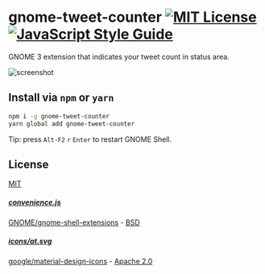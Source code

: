 # gnome-tweet-counter [![MIT License](https://img.shields.io/github/license/mashape/apistatus.svg)](LICENSE) [![JavaScript Style Guide](https://img.shields.io/badge/code_style-standard-brightgreen.svg)](https://standardjs.com)
GNOME 3 extension that indicates your tweet count in status area.

![screenshot](https://user-images.githubusercontent.com/9481405/36493066-0942fd20-1772-11e8-9b30-c6da9fdbffcd.png)

## Install via `npm` or `yarn`
```bash
npm i -g gnome-tweet-counter
yarn global add gnome-tweet-counter
```
Tip: press `Alt-F2` `r` `Enter` to restart GNOME Shell.

## License
[MIT](LICENSE)

##### [convenience.js](convenience.js)
[GNOME/gnome-shell-extensions](https://gitlab.gnome.org/GNOME/gnome-shell-extensions) - [BSD](https://gitlab.gnome.org/GNOME/gnome-shell-extensions/blob/master/lib/convenience.js)

##### [icons/at.svg](icons/at.svg)
[google/material-design-icons](https://github.com/google/material-design-icons) - [Apache 2.0](https://github.com/google/material-design-icons/blob/master/LICENSE)
